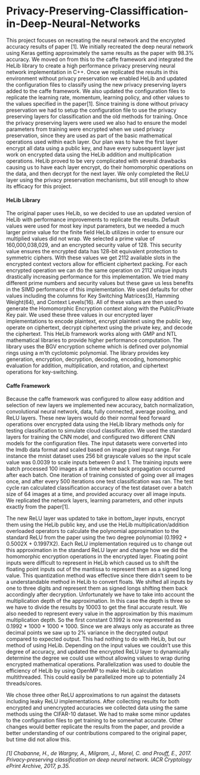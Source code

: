 # Privacy-Preserving-Classiffication-in-Deep-Neural-Networks

This project focuses on recreating the neural network and the encrypted accuracy results of paper [1].  We initially recreated the deep neural network using Keras getting approximately the same results as the paper with 98.3% accuracy.  We moved on from this to the caffe framework and integrated the HeLib library to create a high performance privacy preserving neural network implementation in C++.  Once we replicated the results in this environment without privacy preservation we enabled HeLib and updated the configuration files to classify using the new privacy preserving layers added to the caffe framework.  We also updated the configuration files to replicate the learning rate, momentum, learning policy, and other values to the values specified in the paper[1].  Since training is done without privacy preservation we had to setup the configuration file to use the privacy preserving layers for classification and the old methods for training.  Once the privacy preserving layers were used we also had to ensure the model parameters from training were encrypted when we used privacy preservation, since they are used as part of the basic mathematical operations used within each layer.  Our plan was to have the first layer encrypt all data using a public key, and have every subsequent layer just work on encrypted data using the HeLib addition and multiplication operations.  HeLib proved to be very complicated with several drawbacks causing us to have each layer encrypt, do their homomorphic operations on the data, and then decrypt for the next layer.  We only completed the ReLU layer using the privacy preservation mechanisms, but still enough to show its efficacy for this project.
#### HeLib Library
The original paper uses HeLib, so we decided to use an updated version of HeLib with performance improvements to replicate the results.  Default values were used for most key input parameters, but we needed a much larger prime value for the finite field HeLib utilizes in order to ensure our multiplied values did not wrap.  We selected a prime value of 160,000,038,029, and an encrypted security value of 128.  This security value ensures the encrypted data has 128-bit equivalent protection to symmetric ciphers.  With these values we get 2112 available slots in the encrypted context vectors allow for efficient ciphertext packing.  For each encrypted operation we can do the same operation on 2112 unique inputs drastically increasing performance for this implementation.  We tried many different prime numbers and security values but these gave us less benefits in the SIMD performance of this implementation.  We used defaults for other values including the columns for Key Switching Matrices(3), Hamming Weight(64), and Context Levels(16).  All of these values are then used to generate the Homomorphic Encryption context along with the Public/Private Key pair.  We used these three values in our encrypted layer implementations to encode plaintext, encrypt plaintext using the public key, operate on ciphertext, decrypt ciphertext using the private key, and decode the ciphertext.  This HeLib framework works along with GMP and NTL mathematical libraries to provide higher performance computation.  The library uses the BGV encryption scheme which is defined over polynomial rings using a m’th cyclotomic polynomial.  The library provides key generation, encryption, decryption, decoding, encoding, homomorphic evaluation for addition, multiplication, and rotation, and ciphertext operations for key-switching.
#### Caffe Framework
Because the caffe framework was configured to allow easy addition and selection of new layers we implemented new accuracy, batch normalization, convolutional neural network, data, fully connected, average pooling, and ReLU layers.  These new layers would do their normal feed forward operations over encrypted data using the HeLib library methods only for testing classification to simulate cloud classification.  We used the standard layers for training the CNN model, and configured two different CNN models for the configuration files.  The input datasets were converted into the lmdb data format and scaled based on image pixel input range.  For instance the mnist dataset uses 256 bit grayscale values so the input scale value was 0.0039 to scale inputs between 0 and 1.  The training inputs were batch processed 100 images at a time where back propagation occurred after each batch.  One iteration of training consisted of going over all images once, and after every 500 iterations one test classification was ran.  The test cycle ran calculated classification accuracy of the test dataset over a batch size of 64 images at a time, and provided accuracy over all image inputs.  We replicated the network layers, learning parameters, and other inputs exactly from the paper[1].

The new ReLU layer was updated to take in bottom_layer inputs, encrypt them using the HeLib public key, and use the HeLib multiplication/addition overloaded operators to calculate the polynomial approximation to the standard ReLU from the paper using the two degree polynomial (0.1992 + 0.5002X + 0.1997X2).  Each ReLU implementation required us to change out this approximation in the standard ReLU layer and change how we did the homomorphic encryption operations in the encrypted layer.    Floating point inputs were difficult to represent in HeLib which caused us to shift the floating point inputs out of the mantissa to represent them as a signed long value.  This quantization method was effective since there didn’t seem to be a understandable method in HeLib to convert floats.  We shifted all inputs by one to three digits and represent them as signed longs shifting them back accordingly after decryption.  Unfortunately we have to take into account the multiplication depth of the approximation.  In this case the depth is three so we have to divide the results by 10003  to get the final accurate result.  We also needed to represent every value in the approximation by this maximum multiplication depth.  So the first constant 0.1992 is now represented as 0.1992 * 1000 * 1000 * 1000.  Since we are always only as accurate as three decimal points we saw up to 2% variance in the decrypted output compared to expected output.  This had nothing to do with HeLib, but our method of using HeLib.  Depending on the input values we couldn’t use this degree of accuracy, and updated the encrypted ReLU layer to dynamically determine the degree we could use without allowing values to wrap during encrypted mathematical operations.  Parallelization was used to double the efficiency of HeLib by using OpenMP to make HeLib calculation multithreaded.  This could easily be parallelized more up to potentially 24 threads/cores.

We chose three other ReLU approximations to run against the datasets including leaky ReLU implementations.  After collecting results for both encrypted and unencrypted accuracies we collected data using the same methods using the CIFAR-10 dataset.  We had to make some minor updates to the configuration files to get training to be somewhat accurate.  Other changes would better replicate the results from the paper, and provide a better understanding of our contributions compared to the original paper, but time did not allow this.


###### [1] Chabanne, H., de Wargny, A., Milgram, J., Morel, C. and Prouff, E., 2017. Privacy-preserving classification on deep neural network. IACR Cryptology ePrint Archive, 2017, p.35.
